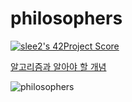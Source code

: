 # philosophers

[![slee2's 42Project Score](https://badge42.herokuapp.com/api/project/slee2/Philosophers)](https://github.com/JaeSeoKim/badge42)

[알고리즘과 알아야 할 개념](https://velog.io/@seungju0000/philosophers-%ED%94%84%EB%A1%9C%EC%84%B8%EC%8A%A4%EC%99%80-%EC%8A%A4%EB%A0%88%EB%93%9C-%EA%B7%B8%EB%A6%AC%EA%B3%A0-%EC%95%8C%EA%B3%A0%EB%A6%AC%EC%A6%98)

![philosophers](https://user-images.githubusercontent.com/53372971/131233879-713c2ea2-ac25-4a9a-bd60-9b21423234ce.gif)

